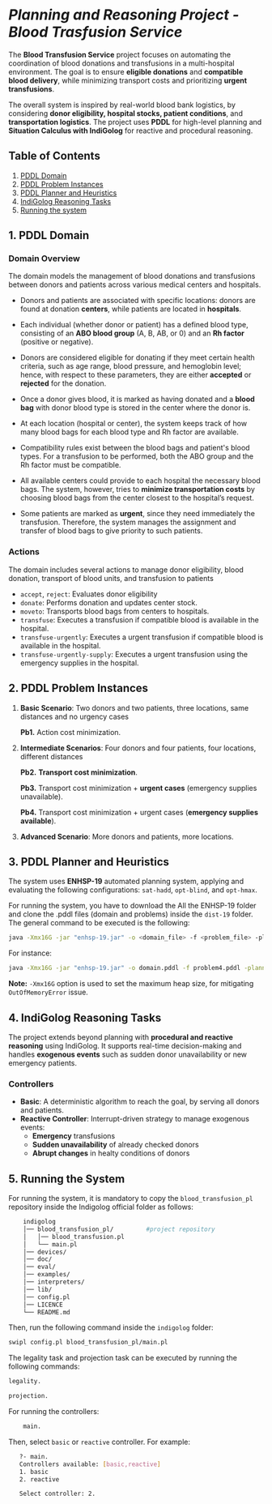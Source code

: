 # *Planning and Reasoning Project - Blood Trasfusion Service*
The **Blood Transfusion Service** project focuses on automating the coordination of blood donations and transfusions in a multi-hospital environment. 
The goal is to ensure **eligible donations** and **compatible blood delivery**, while minimizing transport costs 
and prioritizing **urgent transfusions**.

The overall system is inspired by real-world blood bank logistics, by considering **donor eligibility, hospital stocks, patient conditions**, and **transportation logistics**.
The project uses **PDDL** for high-level planning and **Situation Calculus with IndiGolog** for reactive and procedural reasoning.

## Table of Contents
1. [PDDL Domain](#1-domain)
2. [PDDL Problem Instances](#2-pddl-problem-instances)
3. [PDDL Planner and Heuristics](#3-pddl-planner-and-heuristics)
4. [IndiGolog Reasoning Tasks](#4-Indigolog-reasoning-tasks)
5. [Running the system](#5-running-the-system)



## 1. PDDL Domain 

### Domain Overview
The domain models the management of blood donations and transfusions between donors
and patients across various medical centers and hospitals.
- Donors and patients are associated with specific locations: donors are found at donation
**centers**, while patients are located in **hospitals**.


- Each individual (whether donor or patient) has a defined blood type, consisting of an
**ABO blood group** (A, B, AB, or 0) and an **Rh factor** (positive or negative).


- Donors are considered eligible for donating if they meet certain health criteria, such as
age range, blood pressure, and hemoglobin level; hence, with respect to these parameters, they are either **accepted** or **rejected** for the donation.
 

- Once a donor gives blood, it is marked as having donated and a **blood bag** with donor blood type is stored in the
center where the donor is.


- At each location (hospital or center), the system keeps track of how many blood bags for
each blood type and Rh factor are available.


- Compatibility rules exist between the blood bags and patient's blood types. For a
transfusion to be performed, both the ABO group and the Rh factor must be compatible.


- All available centers could provide to each hospital the necessary blood bags. The
system, however, tries to **minimize transportation costs** by choosing blood bags from the
center closest to the hospital’s request.


- Some patients are marked as **urgent**, since they need immediately the transfusion. Therefore, the system manages the assignment and
transfer of blood bags to give priority to such patients.

### Actions
The domain includes several actions to manage donor eligibility, blood donation, transport of
blood units, and transfusion to patients

- `accept`, `reject`: Evaluates donor eligibility
- `donate`: Performs donation and updates center stock.
- `moveto`: Transports blood bags from centers to hospitals.
- `transfuse`: Executes a transfusion if compatible blood is available in the hospital.
- `transfuse-urgently`: Executes a urgent transfusion if compatible blood is available in the hospital.
- `transfuse-urgently-supply`: Executes a urgent transfusion using the emergency supplies in the hospital.


## 2. PDDL Problem Instances

1. **Basic Scenario**: Two donors and two patients, three locations, same distances and no urgency cases 

   **Pb1.** Action cost minimization.


2. **Intermediate Scenarios**: Four donors and four patients, four locations, different distances 

   **Pb2.** **Transport cost minimization**.

   **Pb3.** Transport cost minimization + **urgent cases** (emergency supplies unavailable).

   **Pb4.** Transport cost minimization + urgent cases (**emergency supplies available**).


3. **Advanced Scenario**: More donors and patients, more locations.
   


## 3. PDDL Planner and Heuristics

The system uses **ENHSP-19** automated planning system, applying and evaluating the following configurations: `sat-hadd`, `opt-blind`, and `opt-hmax`.

For running the system, you have to download the All the ENHSP-19 folder and clone the .pddl files (domain and problems) inside the `dist-19` folder.
The general command to be executed is the following: 

```bash
java -Xmx16G -jar "enhsp-19.jar" -o <domain_file> -f <problem_file> -planner <configuration>
```

For instance:
```bash
java -Xmx16G -jar "enhsp-19.jar" -o domain.pddl -f problem4.pddl -planner opt-blind 
```

**Note:** `-Xmx16G` option is used to set the maximum heap size, for mitigating `OutOfMemoryError` issue.


## 4. IndiGolog Reasoning Tasks

The project extends beyond planning with **procedural and reactive reasoning** using IndiGolog. It supports real-time decision-making and handles **exogenous events** such as sudden donor unavailability or new emergency patients.




### Controllers 

- **Basic**: A deterministic algorithm to reach the goal, by serving all donors and patients.
- **Reactive Controller**: Interrupt-driven strategy to manage exogenous events: 
  - **Emergency** transfusions 
  - **Sudden unavailability** of already checked donors
  - **Abrupt changes** in healty conditions of donors

## 5. Running the System
For running the system, it is mandatory to copy the `blood_transfusion_pl` repository inside the Indigolog official folder as follows:
```graphql
    indigolog
    │── blood_transfusion_pl/         #project repository                 
    │   │── blood_transfusion.pl        
    │   └── main.pl  
    │── devices/                
    │── doc/                
    │── eval/                
    │── examples/                
    │── interpreters/                
    │── lib/                
    │── config.pl
    │── LICENCE                
    └── README.md                

```
Then, run the following command inside the `indigolog` folder:

```bash
swipl config.pl blood_transfusion_pl/main.pl
```
The legality task and projection task can be executed by running the following commands:

```bash
legality.
```

```bash
projection.
```

For running the controllers:
```bash
    main.
```
Then, select `basic` or `reactive` controller. For example:
```bash
   ?- main.
   Controllers available: [basic,reactive]
   1. basic
   2. reactive

   Select controller: 2.
```
